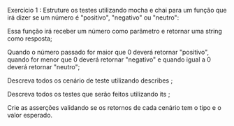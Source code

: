 Exercício 1 : Estruture os testes utilizando mocha e chai para um função que irá dizer se um número é "positivo", "negativo" ou "neutro":

Essa função irá receber um número como parâmetro e retornar uma string como resposta;

Quando o número passado for maior que 0 deverá retornar "positivo", quando for menor que 0 deverá retornar "negativo" e quando igual a 0 deverá retornar "neutro";

Descreva todos os cenário de teste utilizando describes ;

Descreva todos os testes que serão feitos utilizando its ;

Crie as asserções validando se os retornos de cada cenário tem o tipo e o valor esperado.